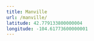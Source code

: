 ```yaml
---
title: Manville
url: /manville/
latitude: 42.779133800000004
longitude: -104.61773600000001
---
```

